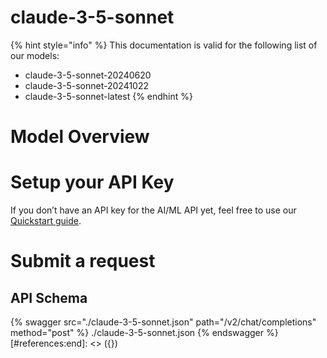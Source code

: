 [#references:start]: <> ({ "template": "openapi" })
# claude-3-5-sonnet

{% hint style="info" %}
This documentation is valid for the following list of our models:
* claude-3-5-sonnet-20240620
* claude-3-5-sonnet-20241022
* claude-3-5-sonnet-latest
{% endhint %}

# Model Overview


# Setup your API Key
If you don’t have an API key for the AI/ML API yet, feel free to use our [Quickstart guide](https://docs.aimlapi.com/quickstart/setting-up).

# Submit a request
## API Schema
{% swagger src="./claude-3-5-sonnet.json" path="/v2/chat/completions" method="post" %}
./claude-3-5-sonnet.json
{% endswagger %}
[#references:end]: <> ({})